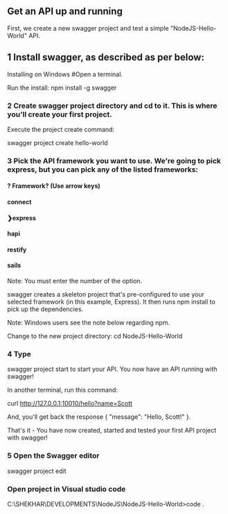 
## Get an API up and running

First, we create a new swagger project and test a simple "NodeJS-Hello-World" API.

## 1 Install swagger, as described as per below:
Installing on Windows
#Open a terminal.

Run the install:
npm install -g swagger

### 2 Create swagger project directory and cd to it. This is where you'll create your first project.

Execute the project create command:

swagger project create hello-world

### 3 Pick the API framework you want to use. We're going to pick express, but you can pick any of the listed frameworks:

#### ? Framework? (Use arrow keys)
####  connect
#### ❯express
####  hapi
####  restify
####  sails

Note: You must enter the number of the option.

swagger creates a skeleton project that's pre-configured to use your selected framework (in this example, Express). It then runs npm install to pick up the dependencies.

Note: Windows users see the note below regarding npm.

Change to the new project directory: cd NodeJS-Hello-World

### 4 Type
swagger project start
to start your API. You now have an API running with swagger!

In another terminal, run this command:

curl http://127.0.0.1:10010/hello?name=Scott

And, you'll get back the response { "message": "Hello, Scott!" }.

That's it - You have now created, started and tested your first API project with swagger!

### 5 Open the Swagger editor

swagger project edit

### Open project in Visual studio code

C:\SHEKHAR\DEVELOPMENTS\NodeJS\NodeJS-Hello-World>code .


